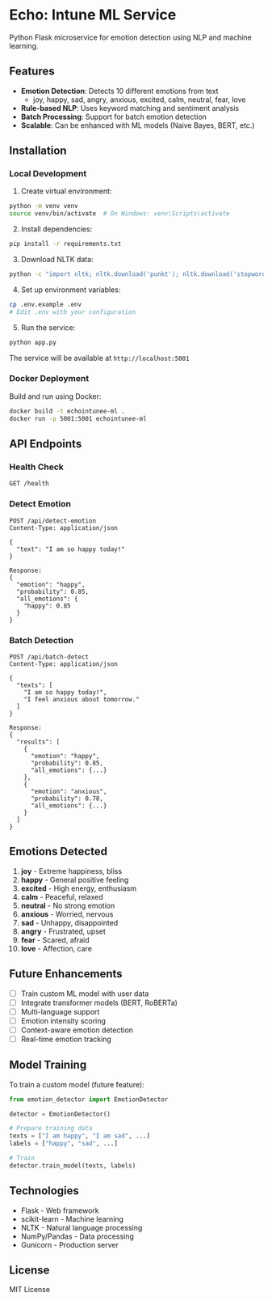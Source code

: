 # Echo: Intune ML Service

Python Flask microservice for emotion detection using NLP and machine learning.

## Features

- **Emotion Detection**: Detects 10 different emotions from text
  - joy, happy, sad, angry, anxious, excited, calm, neutral, fear, love
- **Rule-based NLP**: Uses keyword matching and sentiment analysis
- **Batch Processing**: Support for batch emotion detection
- **Scalable**: Can be enhanced with ML models (Naive Bayes, BERT, etc.)

## Installation

### Local Development

1. Create virtual environment:
```bash
python -m venv venv
source venv/bin/activate  # On Windows: venv\Scripts\activate
```

2. Install dependencies:
```bash
pip install -r requirements.txt
```

3. Download NLTK data:
```bash
python -c "import nltk; nltk.download('punkt'); nltk.download('stopwords')"
```

4. Set up environment variables:
```bash
cp .env.example .env
# Edit .env with your configuration
```

5. Run the service:
```bash
python app.py
```

The service will be available at `http://localhost:5001`

### Docker Deployment

Build and run using Docker:

```bash
docker build -t echointunee-ml .
docker run -p 5001:5001 echointunee-ml
```

## API Endpoints

### Health Check
```
GET /health
```

### Detect Emotion
```
POST /api/detect-emotion
Content-Type: application/json

{
  "text": "I am so happy today!"
}

Response:
{
  "emotion": "happy",
  "probability": 0.85,
  "all_emotions": {
    "happy": 0.85
  }
}
```

### Batch Detection
```
POST /api/batch-detect
Content-Type: application/json

{
  "texts": [
    "I am so happy today!",
    "I feel anxious about tomorrow."
  ]
}

Response:
{
  "results": [
    {
      "emotion": "happy",
      "probability": 0.85,
      "all_emotions": {...}
    },
    {
      "emotion": "anxious",
      "probability": 0.78,
      "all_emotions": {...}
    }
  ]
}
```

## Emotions Detected

1. **joy** - Extreme happiness, bliss
2. **happy** - General positive feeling
3. **excited** - High energy, enthusiasm
4. **calm** - Peaceful, relaxed
5. **neutral** - No strong emotion
6. **anxious** - Worried, nervous
7. **sad** - Unhappy, disappointed
8. **angry** - Frustrated, upset
9. **fear** - Scared, afraid
10. **love** - Affection, care

## Future Enhancements

- [ ] Train custom ML model with user data
- [ ] Integrate transformer models (BERT, RoBERTa)
- [ ] Multi-language support
- [ ] Emotion intensity scoring
- [ ] Context-aware emotion detection
- [ ] Real-time emotion tracking

## Model Training

To train a custom model (future feature):

```python
from emotion_detector import EmotionDetector

detector = EmotionDetector()

# Prepare training data
texts = ["I am happy", "I am sad", ...]
labels = ["happy", "sad", ...]

# Train
detector.train_model(texts, labels)
```

## Technologies

- Flask - Web framework
- scikit-learn - Machine learning
- NLTK - Natural language processing
- NumPy/Pandas - Data processing
- Gunicorn - Production server

## License

MIT License

